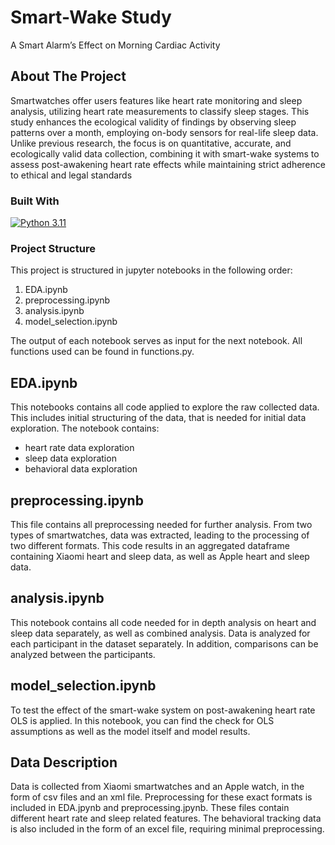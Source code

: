 # Smart-Wake Study
A Smart Alarm’s Effect on Morning Cardiac Activity

## About The Project 
Smartwatches offer users features like heart rate monitoring and sleep analysis, utilizing heart rate measurements to classify sleep stages. This study enhances the ecological validity of findings by observing sleep patterns over a month, employing on-body sensors for real-life sleep data. Unlike previous research, the focus is on quantitative, accurate, and ecologically valid data collection, combining it with smart-wake systems to assess post-awakening heart rate effects while maintaining strict adherence to ethical and legal standards

### Built With
[![Python 3.11](https://img.shields.io/badge/Python-3.11-3776AB)](https://www.python.org/downloads/)

### Project Structure
This project is structured in jupyter notebooks in the following order: 
1. EDA.ipynb
2. preprocessing.ipynb
3. analysis.ipynb
4. model_selection.ipynb

The output of each notebook serves as input for the next notebook. All functions used can be found in functions.py.

## EDA.ipynb
This notebooks contains all code applied to explore the raw collected data. This includes initial structuring of the data, that is needed for initial data exploration. The notebook contains: 
- heart rate data exploration
- sleep data exploration
- behavioral data exploration

## preprocessing.ipynb
This file contains all preprocessing needed for further analysis. From two types of smartwatches, data was extracted, leading to the processing of two different formats. This code results in an aggregated dataframe containing Xiaomi heart and sleep data, as well as Apple heart and sleep data. 

## analysis.ipynb 
This notebook contains all code needed for in depth analysis on heart and sleep data separately, as well as combined analysis. Data is analyzed for each participant in the dataset separately. In addition, comparisons can be analyzed between the participants.

## model_selection.ipynb
To test the effect of the smart-wake system on post-awakening heart rate OLS is applied. In this notebook, you can find the check for OLS assumptions as well as the model itself and model results. 

## Data Description
Data is collected from Xiaomi smartwatches and an Apple watch, in the form of csv files and an xml file. Preprocessing for these exact formats is included in EDA.jpynb and preprocessing.jpynb. These files contain different heart rate and sleep related features. The behavioral tracking data is also included in the form of an excel file, requiring minimal preprocessing. 

